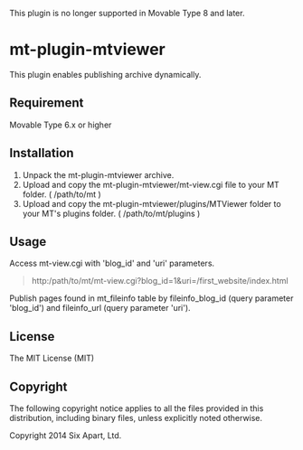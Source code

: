 This plugin is no longer supported in Movable Type 8 and later.

mt-plugin-mtviewer
==================
This plugin enables publishing archive dynamically.

## Requirement
Movable Type 6.x or higher

## Installation
1. Unpack the mt-plugin-mtviewer archive.
2. Upload and copy the mt-plugin-mtviewer/mt-view.cgi file to your MT folder. ( /path/to/mt )
3. Upload and copy the mt-plugin-mtviewer/plugins/MTViewer folder to your MT's plugins folder. ( /path/to/mt/plugins )

## Usage
Access mt-view.cgi with 'blog_id' and 'uri' parameters.

> http:/path/to/mt/mt-view.cgi?blog_id=1&uri=/first_website/index.html

Publish pages found in mt_fileinfo table by fileinfo_blog_id (query parameter 'blog_id') and fileinfo_url (query parameter 'uri').

## License
The MIT License (MIT)

## Copyright
The following copyright notice applies to all the files provided in this distribution, including binary files, unless explicitly noted otherwise.

Copyright 2014 Six Apart, Ltd.
